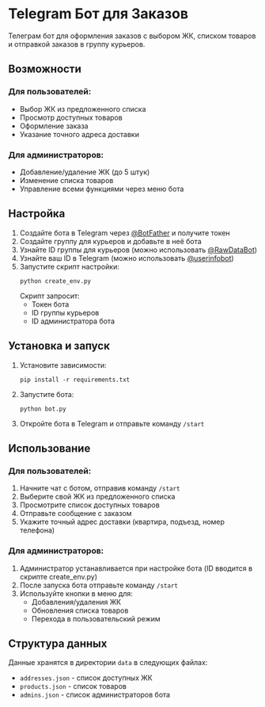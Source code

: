 # Telegram Бот для Заказов

Телеграм бот для оформления заказов с выбором ЖК, списком товаров и отправкой заказов в группу курьеров.

## Возможности

### Для пользователей:
- Выбор ЖК из предложенного списка
- Просмотр доступных товаров
- Оформление заказа
- Указание точного адреса доставки

### Для администраторов:
- Добавление/удаление ЖК (до 5 штук)
- Изменение списка товаров
- Управление всеми функциями через меню бота

## Настройка

1. Создайте бота в Telegram через [@BotFather](https://t.me/BotFather) и получите токен
2. Создайте группу для курьеров и добавьте в неё бота
3. Узнайте ID группы для курьеров (можно использовать [@RawDataBot](https://t.me/RawDataBot))
4. Узнайте ваш ID в Telegram (можно использовать [@userinfobot](https://t.me/userinfobot))
5. Запустите скрипт настройки:
   ```
   python create_env.py
   ```
   Скрипт запросит:
   - Токен бота
   - ID группы курьеров
   - ID администратора бота

## Установка и запуск

1. Установите зависимости:
   ```
   pip install -r requirements.txt
   ```

2. Запустите бота:
   ```
   python bot.py
   ```

3. Откройте бота в Telegram и отправьте команду `/start`

## Использование

### Для пользователей:
1. Начните чат с ботом, отправив команду `/start`
2. Выберите свой ЖК из предложенного списка
3. Просмотрите список доступных товаров
4. Отправьте сообщение с заказом
5. Укажите точный адрес доставки (квартира, подъезд, номер телефона)

### Для администраторов:
1. Администратор устанавливается при настройке бота (ID вводится в скрипте create_env.py)
2. После запуска бота отправьте команду `/start`
3. Используйте кнопки в меню для:
   - Добавления/удаления ЖК
   - Обновления списка товаров
   - Перехода в пользовательский режим

## Структура данных

Данные хранятся в директории `data` в следующих файлах:
- `addresses.json` - список доступных ЖК
- `products.json` - список товаров
- `admins.json` - список администраторов бота 